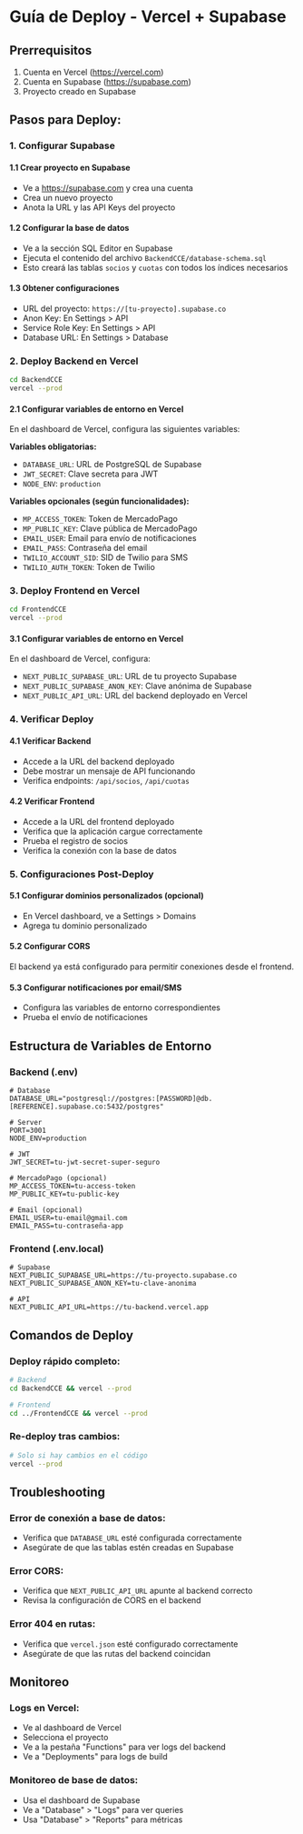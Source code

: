 # Guía de Deploy - Vercel + Supabase

## Prerrequisitos
1. Cuenta en Vercel (https://vercel.com)
2. Cuenta en Supabase (https://supabase.com)
3. Proyecto creado en Supabase

## Pasos para Deploy:

### 1. Configurar Supabase

#### 1.1 Crear proyecto en Supabase
- Ve a https://supabase.com y crea una cuenta
- Crea un nuevo proyecto
- Anota la URL y las API Keys del proyecto

#### 1.2 Configurar la base de datos
- Ve a la sección SQL Editor en Supabase
- Ejecuta el contenido del archivo `BackendCCE/database-schema.sql`
- Esto creará las tablas `socios` y `cuotas` con todos los índices necesarios

#### 1.3 Obtener configuraciones
- URL del proyecto: `https://[tu-proyecto].supabase.co`
- Anon Key: En Settings > API
- Service Role Key: En Settings > API
- Database URL: En Settings > Database

### 2. Deploy Backend en Vercel

```bash
cd BackendCCE
vercel --prod
```

#### 2.1 Configurar variables de entorno en Vercel
En el dashboard de Vercel, configura las siguientes variables:

**Variables obligatorias:**
- `DATABASE_URL`: URL de PostgreSQL de Supabase
- `JWT_SECRET`: Clave secreta para JWT
- `NODE_ENV`: `production`

**Variables opcionales (según funcionalidades):**
- `MP_ACCESS_TOKEN`: Token de MercadoPago
- `MP_PUBLIC_KEY`: Clave pública de MercadoPago  
- `EMAIL_USER`: Email para envío de notificaciones
- `EMAIL_PASS`: Contraseña del email
- `TWILIO_ACCOUNT_SID`: SID de Twilio para SMS
- `TWILIO_AUTH_TOKEN`: Token de Twilio

### 3. Deploy Frontend en Vercel

```bash
cd FrontendCCE
vercel --prod
```

#### 3.1 Configurar variables de entorno en Vercel
En el dashboard de Vercel, configura:

- `NEXT_PUBLIC_SUPABASE_URL`: URL de tu proyecto Supabase
- `NEXT_PUBLIC_SUPABASE_ANON_KEY`: Clave anónima de Supabase
- `NEXT_PUBLIC_API_URL`: URL del backend deployado en Vercel

### 4. Verificar Deploy

#### 4.1 Verificar Backend
- Accede a la URL del backend deployado
- Debe mostrar un mensaje de API funcionando
- Verifica endpoints: `/api/socios`, `/api/cuotas`

#### 4.2 Verificar Frontend
- Accede a la URL del frontend deployado
- Verifica que la aplicación cargue correctamente
- Prueba el registro de socios
- Verifica la conexión con la base de datos

### 5. Configuraciones Post-Deploy

#### 5.1 Configurar dominios personalizados (opcional)
- En Vercel dashboard, ve a Settings > Domains
- Agrega tu dominio personalizado

#### 5.2 Configurar CORS
El backend ya está configurado para permitir conexiones desde el frontend.

#### 5.3 Configurar notificaciones por email/SMS
- Configura las variables de entorno correspondientes
- Prueba el envío de notificaciones

## Estructura de Variables de Entorno

### Backend (.env)
```env
# Database
DATABASE_URL="postgresql://postgres:[PASSWORD]@db.[REFERENCE].supabase.co:5432/postgres"

# Server
PORT=3001
NODE_ENV=production

# JWT
JWT_SECRET=tu-jwt-secret-super-seguro

# MercadoPago (opcional)
MP_ACCESS_TOKEN=tu-access-token
MP_PUBLIC_KEY=tu-public-key

# Email (opcional)
EMAIL_USER=tu-email@gmail.com
EMAIL_PASS=tu-contraseña-app
```

### Frontend (.env.local)
```env
# Supabase
NEXT_PUBLIC_SUPABASE_URL=https://tu-proyecto.supabase.co
NEXT_PUBLIC_SUPABASE_ANON_KEY=tu-clave-anonima

# API
NEXT_PUBLIC_API_URL=https://tu-backend.vercel.app
```

## Comandos de Deploy

### Deploy rápido completo:
```bash
# Backend
cd BackendCCE && vercel --prod

# Frontend  
cd ../FrontendCCE && vercel --prod
```

### Re-deploy tras cambios:
```bash
# Solo si hay cambios en el código
vercel --prod
```

## Troubleshooting

### Error de conexión a base de datos:
- Verifica que `DATABASE_URL` esté configurada correctamente
- Asegúrate de que las tablas estén creadas en Supabase

### Error CORS:
- Verifica que `NEXT_PUBLIC_API_URL` apunte al backend correcto
- Revisa la configuración de CORS en el backend

### Error 404 en rutas:
- Verifica que `vercel.json` esté configurado correctamente
- Asegúrate de que las rutas del backend coincidan

## Monitoreo

### Logs en Vercel:
- Ve al dashboard de Vercel
- Selecciona el proyecto
- Ve a la pestaña "Functions" para ver logs del backend
- Ve a "Deployments" para logs de build

### Monitoreo de base de datos:
- Usa el dashboard de Supabase
- Ve a "Database" > "Logs" para ver queries
- Usa "Database" > "Reports" para métricas